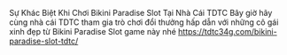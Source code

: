 Sự Khác Biệt Khi Chơi Bikini Paradise Slot Tại Nhà Cái TDTC	Bây giờ hãy cùng nhà cái TDTC tham gia trò chơi đổi thưởng hấp dẫn với những cô gái xinh đẹp từ Bikini Paradise Slot game này nhé	https://tdtc34g.com/bikini-paradise-slot-tdtc/